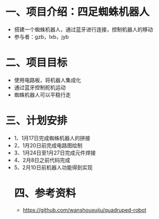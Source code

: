 # 一、项目介绍：四足蜘蛛机器人
- 搭建一个蜘蛛机器人，通过蓝牙进行连接，控制机器人的移动
- 参与者：gzb，lxb，jyb
# 二、项目目标
- 使用电路板，将机器人集成化
- 通过蓝牙控制舵机运动
- 蜘蛛机器人可以平稳行走
# 三、计划安排
- 1、1月17日完成蜘蛛机器人的拼接
- 2、1月20日前完成电路图绘制
- 3、1月24日至1月27日完成元件焊接
- 4、2月8日之前代码完成
- 5、2月10日前机器人功能得到实现
  # 四、参考资料
  - https://github.com/wanshouxujiu/quadruped-robot
